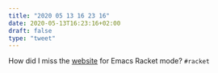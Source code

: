 ```yaml
---
title: "2020 05 13 16 23 16"
date: 2020-05-13T16:23:16+02:00
draft: false
type: "tweet"
---
```

How did I miss the [website](https://racket-mode.com) for Emacs Racket mode? `#racket`
